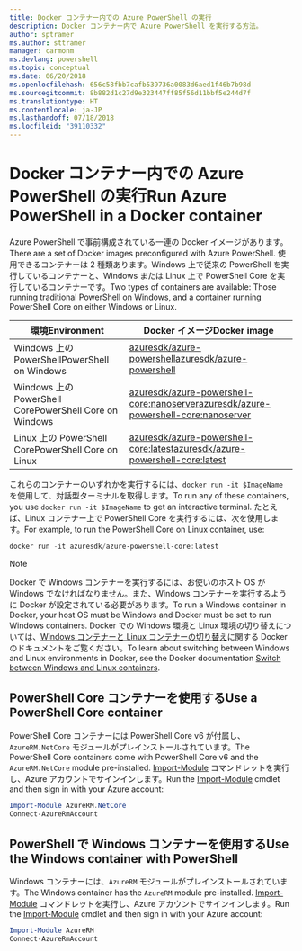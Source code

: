 ```yaml
---
title: Docker コンテナー内での Azure PowerShell の実行
description: Docker コンテナー内で Azure PowerShell を実行する方法。
author: sptramer
ms.author: sttramer
manager: carmonm
ms.devlang: powershell
ms.topic: conceptual
ms.date: 06/20/2018
ms.openlocfilehash: 656c58fbb7cafb539736a0083d6aed1f46b7b98d
ms.sourcegitcommit: 8b882d1c27d9e323447ff85f56d11bbf5e244d7f
ms.translationtype: HT
ms.contentlocale: ja-JP
ms.lasthandoff: 07/18/2018
ms.locfileid: "39110332"
---
```

# <a name="run-azure-powershell-in-a-docker-container"></a><span data-ttu-id="620fc-103">Docker コンテナー内での Azure PowerShell の実行</span><span class="sxs-lookup"><span data-stu-id="620fc-103">Run Azure PowerShell in a Docker container</span></span>

<span data-ttu-id="620fc-104">Azure PowerShell で事前構成されている一連の Docker イメージがあります。</span><span class="sxs-lookup"><span data-stu-id="620fc-104">There are a set of Docker images preconfigured with Azure PowerShell.</span></span> <span data-ttu-id="620fc-105">使用できるコンテナーは 2 種類あります。Windows 上で従来の PowerShell を実行しているコンテナーと、Windows または Linux 上で PowerShell Core を実行しているコンテナーです。</span><span class="sxs-lookup"><span data-stu-id="620fc-105">Two types of containers are available: Those running traditional PowerShell on Windows, and a container running PowerShell Core on either Windows or Linux.</span></span>

| <span data-ttu-id="620fc-106">環境</span><span class="sxs-lookup"><span data-stu-id="620fc-106">Environment</span></span> | <span data-ttu-id="620fc-107">Docker イメージ</span><span class="sxs-lookup"><span data-stu-id="620fc-107">Docker image</span></span> |
|-------------|--------------|
| <span data-ttu-id="620fc-108">Windows 上の PowerShell</span><span class="sxs-lookup"><span data-stu-id="620fc-108">PowerShell on Windows</span></span> | [<span data-ttu-id="620fc-109">azuresdk/azure-powershell</span><span class="sxs-lookup"><span data-stu-id="620fc-109">azuresdk/azure-powershell</span></span>](https://hub.docker.com/r/azuresdk/azure-powershell/) |
| <span data-ttu-id="620fc-110">Windows 上の PowerShell Core</span><span class="sxs-lookup"><span data-stu-id="620fc-110">PowerShell Core on Windows</span></span> | [<span data-ttu-id="620fc-111">azuresdk/azure-powershell-core:nanoserver</span><span class="sxs-lookup"><span data-stu-id="620fc-111">azuresdk/azure-powershell-core:nanoserver</span></span>](https://hub.docker.com/r/azuresdk/azure-powershell-core/) |
| <span data-ttu-id="620fc-112">Linux 上の PowerShell Core</span><span class="sxs-lookup"><span data-stu-id="620fc-112">PowerShell Core on Linux</span></span> | [<span data-ttu-id="620fc-113">azuresdk/azure-powershell-core:latest</span><span class="sxs-lookup"><span data-stu-id="620fc-113">azuresdk/azure-powershell-core:latest</span></span>](https://hub.docker.com/r/azuresdk/azure-powershell-core/) |

<span data-ttu-id="620fc-114">これらのコンテナーのいずれかを実行するには、`docker run -it $ImageName` を使用して、対話型ターミナルを取得します。</span><span class="sxs-lookup"><span data-stu-id="620fc-114">To run any of these containers, you use `docker run -it $ImageName` to get an interactive terminal.</span></span> <span data-ttu-id="620fc-115">たとえば、Linux コンテナー上で PowerShell Core を実行するには、次を使用します。</span><span class="sxs-lookup"><span data-stu-id="620fc-115">For example, to run the PowerShell Core on Linux container, use:</span></span>

```powershell
docker run -it azuresdk/azure-powershell-core:latest
```

> [!NOTE]
> <span data-ttu-id="620fc-116">Docker で Windows コンテナーを実行するには、お使いのホスト OS が Windows でなければなりません。また、Windows コンテナーを実行するように Docker が設定されている必要があります。</span><span class="sxs-lookup"><span data-stu-id="620fc-116">To run a Windows container in Docker, your host OS must be Windows and Docker must be set to run Windows containers.</span></span> <span data-ttu-id="620fc-117">Docker での Windows 環境と Linux 環境の切り替えについては、[Windows コンテナーと Linux コンテナーの切り替え](https://docs.docker.com/docker-for-windows/#switch-between-windows-and-linux-containers)に関する Docker のドキュメントをご覧ください。</span><span class="sxs-lookup"><span data-stu-id="620fc-117">To learn about switching between Windows and Linux environments in Docker, see the Docker documentation [Switch between Windows and Linux containers](https://docs.docker.com/docker-for-windows/#switch-between-windows-and-linux-containers).</span></span>

## <a name="use-a-powershell-core-container"></a><span data-ttu-id="620fc-118">PowerShell Core コンテナーを使用する</span><span class="sxs-lookup"><span data-stu-id="620fc-118">Use a PowerShell Core container</span></span>

<span data-ttu-id="620fc-119">PowerShell Core コンテナーには PowerShell Core v6 が付属し、`AzureRM.NetCore` モジュールがプレインストールされています。</span><span class="sxs-lookup"><span data-stu-id="620fc-119">The PowerShell Core containers come with PowerShell Core v6 and the `AzureRM.NetCore` module pre-installed.</span></span> <span data-ttu-id="620fc-120">[Import-Module](/powershell/module/microsoft.powershell.core/import-module) コマンドレットを実行し、Azure アカウントでサインインします。</span><span class="sxs-lookup"><span data-stu-id="620fc-120">Run the [Import-Module](/powershell/module/microsoft.powershell.core/import-module) cmdlet and then sign in with your Azure account:</span></span>

```powershell
Import-Module AzureRM.NetCore
Connect-AzureRmAccount
```

## <a name="use-the-windows-container-with-powershell"></a><span data-ttu-id="620fc-121">PowerShell で Windows コンテナーを使用する</span><span class="sxs-lookup"><span data-stu-id="620fc-121">Use the Windows container with PowerShell</span></span>

<span data-ttu-id="620fc-122">Windows コンテナーには、`AzureRM` モジュールがプレインストールされています。</span><span class="sxs-lookup"><span data-stu-id="620fc-122">The Windows container has the `AzureRM` module pre-installed.</span></span> <span data-ttu-id="620fc-123">[Import-Module](/powershell/module/microsoft.powershell.core/import-module) コマンドレットを実行し、Azure アカウントでサインインします。</span><span class="sxs-lookup"><span data-stu-id="620fc-123">Run the [Import-Module](/powershell/module/microsoft.powershell.core/import-module) cmdlet and then sign in with your Azure account:</span></span>

```powershell
Import-Module AzureRM
Connect-AzureRmAccount
```